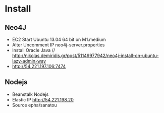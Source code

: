 Install
============

Neo4J
-----
- EC2 Start Ubuntu 13.04 64 bit on M1.medium
- Alter Uncomment IP neo4j-server.properties
- Install Oracle Java // http://nikolas.demiridis.gr/post/51149977942/neo4j-install-on-ubuntu-lazy-admin-way
- http://54.221.197.106:7474

Nodejs
------
- Beanstalk Nodejs
- Elastic IP http://54.221.198.20
- Source epha/sanatou


